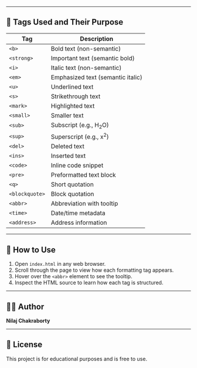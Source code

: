 
---

## 🧩 Tags Used and Their Purpose

| Tag         | Description                                 |
|-------------|---------------------------------------------|
| `<b>`       | Bold text (non-semantic)                    |
| `<strong>`  | Important text (semantic bold)              |
| `<i>`       | Italic text (non-semantic)                  |
| `<em>`      | Emphasized text (semantic italic)           |
| `<u>`       | Underlined text                             |
| `<s>`       | Strikethrough text                          |
| `<mark>`    | Highlighted text                            |
| `<small>`   | Smaller text                                |
| `<sub>`     | Subscript (e.g., H<sub>2</sub>O)            |
| `<sup>`     | Superscript (e.g., x<sup>2</sup>)           |
| `<del>`     | Deleted text                                |
| `<ins>`     | Inserted text                               |
| `<code>`    | Inline code snippet                         |
| `<pre>`     | Preformatted text block                     |
| `<q>`       | Short quotation                             |
| `<blockquote>` | Block quotation                         |
| `<abbr>`    | Abbreviation with tooltip                   |
| `<time>`    | Date/time metadata                          |
| `<address>` | Address information                         |

---

## 🚀 How to Use

1. Open `index.html` in any web browser.
2. Scroll through the page to view how each formatting tag appears.
3. Hover over the `<abbr>` element to see the tooltip.
4. Inspect the HTML source to learn how each tag is structured.

---

## 🧑‍💻 Author

**Nilaj Chakraborty**

---

## 📌 License

This project is for educational purposes and is free to use.

